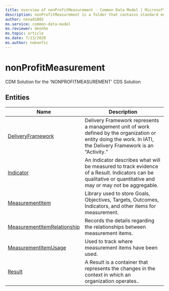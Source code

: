 ```yaml
---
title: overview of nonProfitMeasurement - Common Data Model | Microsoft Docs
description: nonProfitMeasurement is a folder that contains standard entities related to the Common Data Model.
author: nenad1002
ms.service: common-data-model
ms.reviewer: deonhe
ms.topic: article
ms.date: 7/13/2020
ms.author: nebanfic
---
```


# nonProfitMeasurement

CDM Solution for the 'NONPROFITMEASUREMENT' CDS Solution  

## Entities

|Name|Description|
|---|---|
|[DeliveryFramework](DeliveryFramework.md)|Delivery Framework represents a management unit of work defined by the organization or entity doing the work. In IATI, the Delivery Framework is an “Activity.”|
|[Indicator](Indicator.md)|An Indicator describes what will be measured to track evidence of a Result. Indicators can be qualitative or quantitative and may or may not be aggregable.|
|[MeasurementItem](MeasurementItem.md)|Library used to store Goals, Objectives, Targets, Outcomes, Indicators, and other items for measurement.|
|[MeasurementItemRelationship](MeasurementItemRelationship.md)|Records the details regarding the relationships between measurement items.|
|[MeasurementItemUsage](MeasurementItemUsage.md)|Used to track where measurement items have been used.|
|[Result](Result.md)|A Result is a container that represents the changes in the context in which an organization operates..|
